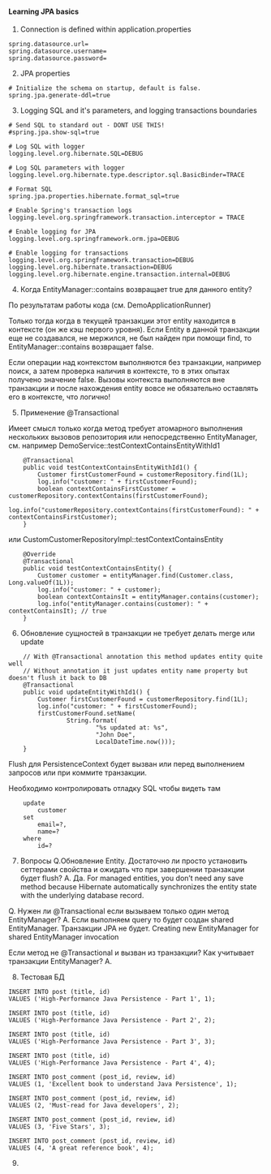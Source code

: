 #### Learning JPA basics

1. Connection is defined within application.properties

```
spring.datasource.url=
spring.datasource.username= 
spring.datasource.password=
```

2. JPA properties

```
# Initialize the schema on startup, default is false.
spring.jpa.generate-ddl=true
```

3. Logging SQL and it's parameters, and logging transactions boundaries

```
# Send SQL to standard out - DONT USE THIS!
#spring.jpa.show-sql=true

# Log SQL with logger
logging.level.org.hibernate.SQL=DEBUG

# Log SQL parameters with logger
logging.level.org.hibernate.type.descriptor.sql.BasicBinder=TRACE

# Format SQL
spring.jpa.properties.hibernate.format_sql=true

# Enable Spring's transaction logs
logging.level.org.springframework.transaction.interceptor = TRACE

# Enable logging for JPA
logging.level.org.springframework.orm.jpa=DEBUG
  
# Enable logging for transactions   
logging.level.org.springframework.transaction=DEBUG 
logging.level.org.hibernate.transaction=DEBUG
logging.level.org.hibernate.engine.transaction.internal=DEBUG
```

4. Когда EntityManager::contains возвращает true для данного entity?

По результатам работы кода (см. DemoApplicationRunner)

Только тогда когда в текущей транзакции этот entity находится в контексте (он же кэш 
первого уровня). Если Entity в данной транзакции еще не создавался, не мержился, не был найден 
при помощи find, то EntityManager::contains возвращает false. 

Если операции над контекстом выполняются без транзакции, например поиск, а затем проверка 
наличия в контексте, то в этих опытах получено значение false. Вызовы контекста выполняются 
вне транзакции и после нахождения entity вовсе не обязательно оставлять его в контексте, что логично! 

5. Применение @Transactional

Имеет смысл только когда метод требует атомарного выполнения нескольких вызовов 
репозитория или непосредственно EntityManager, см. например DemoService::testContextContainsEntityWithId1

```
    @Transactional
    public void testContextContainsEntityWithId1() {
        Customer firstCustomerFound = customerRepository.find(1L);
        log.info("customer: " + firstCustomerFound);
        boolean contextContainsFirstCustomer = customerRepository.contextContains(firstCustomerFound);
        log.info("customerRepository.contextContains(firstCustomerFound): " + contextContainsFirstCustomer);
    }
```

или CustomCustomerRepositoryImpl::testContextContainsEntity

```
    @Override
    @Transactional
    public void testContextContainsEntity() {
        Customer customer = entityManager.find(Customer.class, Long.valueOf(1L));
        log.info("customer: " + customer);
        boolean contextContainsIt = entityManager.contains(customer);
        log.info("entityManager.contains(customer): " + contextContainsIt); // true
    }
```

6. Обновление сущностей в транзакции не требует делать merge или update

```
    // With @Transactional annotation this method updates entity quite well
    // Without annotation it just updates entity name property but doesn't flush it back to DB
    @Transactional
    public void updateEntityWithId1() {
        Customer firstCustomerFound = customerRepository.find(1L);
        log.info("customer: " + firstCustomerFound);
        firstCustomerFound.setName(
                String.format(
                        "%s updated at: %s",
                        "John Doe",
                        LocalDateTime.now()));
    }
```
Flush для PersistenceContext будет вызван или перед выполнением запросов или при коммите
транзакции.

Необходимо контролировать отладку SQL чтобы видеть там 

```
    update
        customer 
    set
        email=?,
        name=? 
    where
        id=?
```


7. Вопросы
Q.Обновление Entity. Достаточно ли просто установить сеттерами свойства и ожидать 
что при завершении транзакции будет flush?
A. Да. For managed entities, you don’t need any save method because Hibernate automatically synchronizes 
the entity state with the underlying database record.

Q. Нужен ли @Transactional если вызываем только один метод EntityManager?
A. Если выполняем query то будет создан shared EntityManager. Транзакции JPA не будет. 
Creating new EntityManager for shared EntityManager invocation


Если метод не @Transactional и вызван из транзакции?
Как учитывает транзакции EntityManager?
A. 

8. Тестовая БД

```
INSERT INTO post (title, id)
VALUES ('High-Performance Java Persistence - Part 1', 1);
  
INSERT INTO post (title, id)
VALUES ('High-Performance Java Persistence - Part 2', 2);
  
INSERT INTO post (title, id)
VALUES ('High-Performance Java Persistence - Part 3', 3);
  
INSERT INTO post (title, id)
VALUES ('High-Performance Java Persistence - Part 4', 4);
	
INSERT INTO post_comment (post_id, review, id)
VALUES (1, 'Excellent book to understand Java Persistence', 1);
  
INSERT INTO post_comment (post_id, review, id)
VALUES (2, 'Must-read for Java developers', 2);
  
INSERT INTO post_comment (post_id, review, id)
VALUES (3, 'Five Stars', 3);
  
INSERT INTO post_comment (post_id, review, id)
VALUES (4, 'A great reference book', 4);
```

9. 
